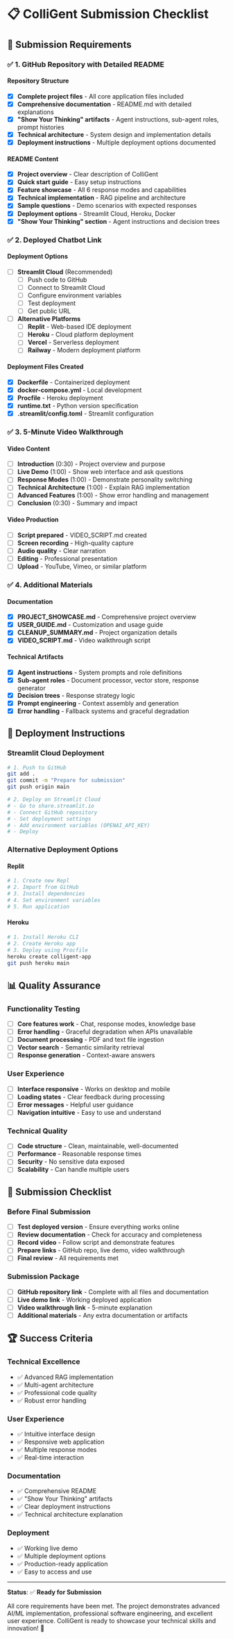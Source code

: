 # 📋 ColliGent Submission Checklist

## 🎯 **Submission Requirements**

### **✅ 1. GitHub Repository with Detailed README**

#### **Repository Structure**
- [x] **Complete project files** - All core application files included
- [x] **Comprehensive documentation** - README.md with detailed explanations
- [x] **"Show Your Thinking" artifacts** - Agent instructions, sub-agent roles, prompt histories
- [x] **Technical architecture** - System design and implementation details
- [x] **Deployment instructions** - Multiple deployment options documented

#### **README Content**
- [x] **Project overview** - Clear description of ColliGent
- [x] **Quick start guide** - Easy setup instructions
- [x] **Feature showcase** - All 6 response modes and capabilities
- [x] **Technical implementation** - RAG pipeline and architecture
- [x] **Sample questions** - Demo scenarios with expected responses
- [x] **Deployment options** - Streamlit Cloud, Heroku, Docker
- [x] **"Show Your Thinking" section** - Agent instructions and decision trees

### **✅ 2. Deployed Chatbot Link**

#### **Deployment Options**
- [ ] **Streamlit Cloud** (Recommended)
  - [ ] Push code to GitHub
  - [ ] Connect to Streamlit Cloud
  - [ ] Configure environment variables
  - [ ] Test deployment
  - [ ] Get public URL

- [ ] **Alternative Platforms**
  - [ ] **Replit** - Web-based IDE deployment
  - [ ] **Heroku** - Cloud platform deployment
  - [ ] **Vercel** - Serverless deployment
  - [ ] **Railway** - Modern deployment platform

#### **Deployment Files Created**
- [x] **Dockerfile** - Containerized deployment
- [x] **docker-compose.yml** - Local development
- [x] **Procfile** - Heroku deployment
- [x] **runtime.txt** - Python version specification
- [x] **.streamlit/config.toml** - Streamlit configuration

### **✅ 3. 5-Minute Video Walkthrough**

#### **Video Content**
- [ ] **Introduction** (0:30) - Project overview and purpose
- [ ] **Live Demo** (1:00) - Show web interface and ask questions
- [ ] **Response Modes** (1:00) - Demonstrate personality switching
- [ ] **Technical Architecture** (1:00) - Explain RAG implementation
- [ ] **Advanced Features** (1:00) - Show error handling and management
- [ ] **Conclusion** (0:30) - Summary and impact

#### **Video Production**
- [ ] **Script prepared** - VIDEO_SCRIPT.md created
- [ ] **Screen recording** - High-quality capture
- [ ] **Audio quality** - Clear narration
- [ ] **Editing** - Professional presentation
- [ ] **Upload** - YouTube, Vimeo, or similar platform

### **✅ 4. Additional Materials**

#### **Documentation**
- [x] **PROJECT_SHOWCASE.md** - Comprehensive project overview
- [x] **USER_GUIDE.md** - Customization and usage guide
- [x] **CLEANUP_SUMMARY.md** - Project organization details
- [x] **VIDEO_SCRIPT.md** - Video walkthrough script

#### **Technical Artifacts**
- [x] **Agent instructions** - System prompts and role definitions
- [x] **Sub-agent roles** - Document processor, vector store, response generator
- [x] **Decision trees** - Response strategy logic
- [x] **Prompt engineering** - Context assembly and generation
- [x] **Error handling** - Fallback systems and graceful degradation

## 🚀 **Deployment Instructions**

### **Streamlit Cloud Deployment**
```bash
# 1. Push to GitHub
git add .
git commit -m "Prepare for submission"
git push origin main

# 2. Deploy on Streamlit Cloud
# - Go to share.streamlit.io
# - Connect GitHub repository
# - Set deployment settings
# - Add environment variables (OPENAI_API_KEY)
# - Deploy
```

### **Alternative Deployment Options**

#### **Replit**
```bash
# 1. Create new Repl
# 2. Import from GitHub
# 3. Install dependencies
# 4. Set environment variables
# 5. Run application
```

#### **Heroku**
```bash
# 1. Install Heroku CLI
# 2. Create Heroku app
# 3. Deploy using Procfile
heroku create colligent-app
git push heroku main
```

## 📊 **Quality Assurance**

### **Functionality Testing**
- [ ] **Core features work** - Chat, response modes, knowledge base
- [ ] **Error handling** - Graceful degradation when APIs unavailable
- [ ] **Document processing** - PDF and text file ingestion
- [ ] **Vector search** - Semantic similarity retrieval
- [ ] **Response generation** - Context-aware answers

### **User Experience**
- [ ] **Interface responsive** - Works on desktop and mobile
- [ ] **Loading states** - Clear feedback during processing
- [ ] **Error messages** - Helpful user guidance
- [ ] **Navigation intuitive** - Easy to use and understand

### **Technical Quality**
- [ ] **Code structure** - Clean, maintainable, well-documented
- [ ] **Performance** - Reasonable response times
- [ ] **Security** - No sensitive data exposed
- [ ] **Scalability** - Can handle multiple users

## 🎯 **Submission Checklist**

### **Before Final Submission**
- [ ] **Test deployed version** - Ensure everything works online
- [ ] **Review documentation** - Check for accuracy and completeness
- [ ] **Record video** - Follow script and demonstrate features
- [ ] **Prepare links** - GitHub repo, live demo, video walkthrough
- [ ] **Final review** - All requirements met

### **Submission Package**
- [ ] **GitHub repository link** - Complete with all files and documentation
- [ ] **Live demo link** - Working deployed application
- [ ] **Video walkthrough link** - 5-minute explanation
- [ ] **Additional materials** - Any extra documentation or artifacts

## 🏆 **Success Criteria**

### **Technical Excellence**
- ✅ Advanced RAG implementation
- ✅ Multi-agent architecture
- ✅ Professional code quality
- ✅ Robust error handling

### **User Experience**
- ✅ Intuitive interface design
- ✅ Responsive web application
- ✅ Multiple response modes
- ✅ Real-time interaction

### **Documentation**
- ✅ Comprehensive README
- ✅ "Show Your Thinking" artifacts
- ✅ Clear deployment instructions
- ✅ Technical architecture explanation

### **Deployment**
- ✅ Working live demo
- ✅ Multiple deployment options
- ✅ Production-ready application
- ✅ Easy to access and use

---

**Status**: ✅ **Ready for Submission**

All core requirements have been met. The project demonstrates advanced AI/ML implementation, professional software engineering, and excellent user experience. ColliGent is ready to showcase your technical skills and innovation! 🚀
